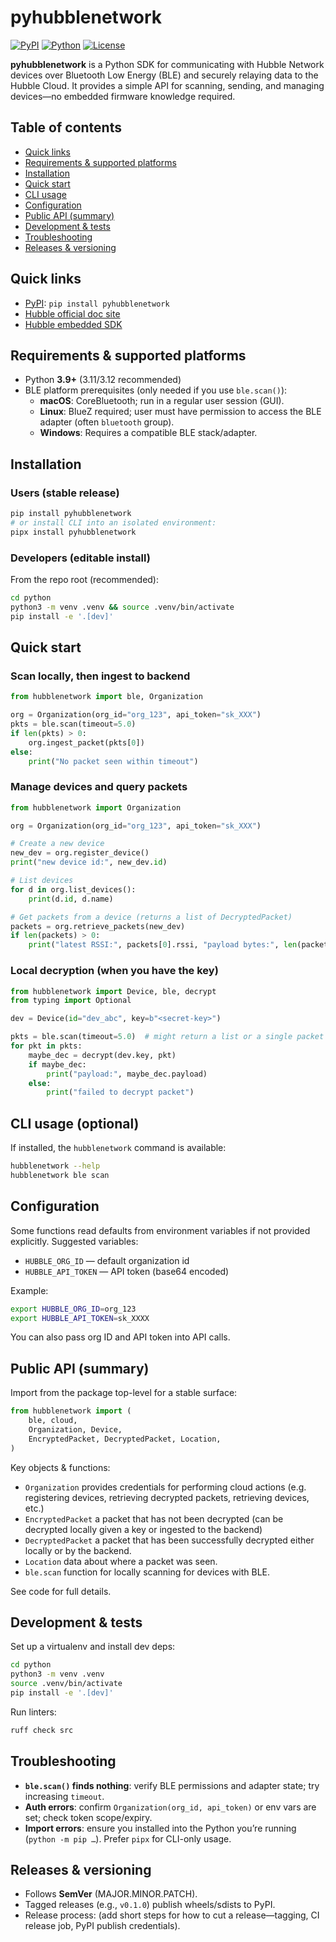 # pyhubblenetwork

[![PyPI](https://img.shields.io/pypi/v/pyhubblenetwork.svg)](https://pypi.org/project/pyhubblenetwork)
[![Python](https://img.shields.io/pypi/pyversions/pyhubblenetwork.svg)](https://pypi.org/project/pyhubblenetwork)
[![License](https://img.shields.io/github/license/HubbleNetwork/pyhubblenetwork)](LICENSE)

**pyhubblenetwork** is a Python SDK for communicating with Hubble Network devices over Bluetooth Low Energy (BLE) and securely relaying data to the Hubble Cloud. It provides a simple API for scanning, sending, and managing devices—no embedded firmware knowledge required.


## Table of contents

- [Quick links](#quick-links)
- [Requirements & supported platforms](#requirements--supported-platforms)
- [Installation](#installation)
- [Quick start](#quick-start)
- [CLI usage](#cli-usage)
- [Configuration](#configuration)
- [Public API (summary)](#public-api-summary)
- [Development & tests](#development--tests)
- [Troubleshooting](#troubleshooting)
- [Releases & versioning](#releases--versioning)


## Quick links

- [PyPI](https://pypi.org/project/pyhubblenetwork/): `pip install pyhubblenetwork`
- [Hubble official doc site](https://docs.hubble.com/docs/intro)
- [Hubble embedded SDK](https://github.com/HubbleNetwork/sdk)


## Requirements & supported platforms

- Python **3.9+** (3.11/3.12 recommended)
- BLE platform prerequisites (only needed if you use `ble.scan()`):
  - **macOS**: CoreBluetooth; run in a regular user session (GUI).
  - **Linux**: BlueZ required; user must have permission to access the BLE adapter (often `bluetooth` group).
  - **Windows**: Requires a compatible BLE stack/adapter.

## Installation

### Users (stable release)

```bash
pip install pyhubblenetwork
# or install CLI into an isolated environment:
pipx install pyhubblenetwork
```

### Developers (editable install)

From the repo root (recommended):

```bash
cd python
python3 -m venv .venv && source .venv/bin/activate
pip install -e '.[dev]'
```

## Quick start

### Scan locally, then ingest to backend

```python
from hubblenetwork import ble, Organization

org = Organization(org_id="org_123", api_token="sk_XXX")
pkts = ble.scan(timeout=5.0)
if len(pkts) > 0:
    org.ingest_packet(pkts[0])
else:
    print("No packet seen within timeout")
```

### Manage devices and query packets

```python
from hubblenetwork import Organization

org = Organization(org_id="org_123", api_token="sk_XXX")

# Create a new device
new_dev = org.register_device()
print("new device id:", new_dev.id)

# List devices
for d in org.list_devices():
    print(d.id, d.name)

# Get packets from a device (returns a list of DecryptedPacket)
packets = org.retrieve_packets(new_dev)
if len(packets) > 0:
    print("latest RSSI:", packets[0].rssi, "payload bytes:", len(packets[0].payload))
```

### Local decryption (when you have the key)

```python
from hubblenetwork import Device, ble, decrypt
from typing import Optional

dev = Device(id="dev_abc", key=b"<secret-key>")

pkts = ble.scan(timeout=5.0)  # might return a list or a single packet depending on API
for pkt in pkts:
    maybe_dec = decrypt(dev.key, pkt)
    if maybe_dec:
        print("payload:", maybe_dec.payload)
    else:
        print("failed to decrypt packet")
```

## CLI usage (optional)

If installed, the `hubblenetwork` command is available:

```bash
hubblenetwork --help
hubblenetwork ble scan
```

## Configuration

Some functions read defaults from environment variables if not provided explicitly. Suggested variables:

* `HUBBLE_ORG_ID` — default organization id
* `HUBBLE_API_TOKEN` — API token (base64 encoded)

Example:

```bash
export HUBBLE_ORG_ID=org_123
export HUBBLE_API_TOKEN=sk_XXXX
```

You can also pass org ID and API token into API calls.

## Public API (summary)

Import from the package top-level for a stable surface:

```python
from hubblenetwork import (
    ble, cloud,
    Organization, Device,
    EncryptedPacket, DecryptedPacket, Location,
)
```

Key objects & functions:

* `Organization` provides credentials for performing cloud actions (e.g. registering devices, retrieving decrypted packets, retrieving devices, etc.)
* `EncryptedPacket` a packet that has not been decrypted (can be decrypted locally given a key or ingested to the backend)
* `DecryptedPacket` a packet that has been successfully decrypted either locally or by the backend.
* `Location` data about where a packet was seen.
* `ble.scan` function for locally scanning for devices with BLE.

See code for full details.

## Development & tests

Set up a virtualenv and install dev deps:

```bash
cd python
python3 -m venv .venv
source .venv/bin/activate
pip install -e '.[dev]'
```

Run linters:

```bash
ruff check src
```

## Troubleshooting

* **`ble.scan()` finds nothing**: verify BLE permissions and adapter state; try increasing `timeout`.
* **Auth errors**: confirm `Organization(org_id, api_token)` or env vars are set; check token scope/expiry.
* **Import errors**: ensure you installed into the Python you’re running (`python -m pip …`). Prefer `pipx` for CLI-only usage.


## Releases & versioning

* Follows **SemVer** (MAJOR.MINOR.PATCH).
* Tagged releases (e.g., `v0.1.0`) publish wheels/sdists to PyPI.
* Release process: (add short steps for how to cut a release—tagging, CI release job, PyPI publish credentials).
